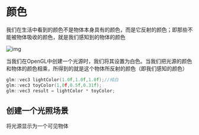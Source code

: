 # 颜色

我们在生活中看到的颜色不是物体本身具有的颜色，而是它反射的颜色；即那些不能被物体吸收的颜色，就是我们感知到的物体的颜色

![img](https://learnopengl-cn.github.io/img/02/01/light_reflection.png)

当我们在OpenGL中创建一个光源时，我们将其设置为白色。当我们把光源的颜色和物体的颜色相乘，所得到的就是这个物体所反射的颜色（即我们感知的颜色）

```C++
glm::vec3 lightColor(1.0f,1.0f,1.0f);//纯白
glm::vec3 toyColor(1,0f,0.5f,0.31f);
glm::vec3 result = lightColor * toyColor;
```

## 创建一个光照场景

将光源显示为一个可见物体

